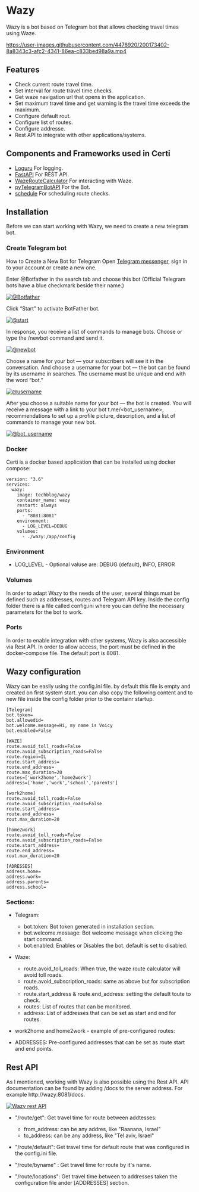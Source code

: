 # Wazy
Wazy is a bot based on Telegram bot that allows checking travel times using Waze.

https://user-images.githubusercontent.com/4478920/200173402-8a8343c3-afc2-4341-86ea-c833bed98a9a.mp4

## Features
- Check current route travel time.
- Set interval for route travel time checks.
- Get waze navigation url that opens in the application.
- Set maximum travel time and get warning is the travel time exceeds the maximum.
- Configure default rout.
- Configure list of routes.
- Configure addresse.
- Rest API to integrate with other applications/systems.


## Components and Frameworks used in Certi
* [Loguru](https://pypi.org/project/loguru/) For logging.
* [FastAPI](https://github.com/tiangolo/fastapi) For REST API.
* [WazeRouteCalculator](https://github.com/kovacsbalu/WazeRouteCalculator) For interacting with Waze.
* [pyTelegramBotAPI](https://pypi.org/project/pyTelegramBotAPI/) For the Bot.
* [schedule](https://pypi.org/project/schedule/) For scheduling route checks.


## Installation
Before we can start working with Wazy, we need to create a new telegram bot. 

### Create Telegram bot
How to Create a New Bot for Telegram
Open [Telegram messenger](https://web.telegram.org/), sign in to your account or create a new one.

 Enter @Botfather in the search tab and choose this bot (Official Telegram bots have a blue checkmark beside their name.)

[![@Botfather](https://github.com/t0mer/voicy/blob/main/screenshots/scr1-min.png?raw=true "@Botfather")](https://github.com/t0mer/voicy/blob/main/screenshots/scr1-min.png?raw=true "@Botfather")

Click “Start” to activate BotFather bot.

[![@start](https://github.com/t0mer/voicy/blob/main/screenshots/scr2-min.png?raw=true "@start")](https://github.com/t0mer/voicy/blob/main/screenshots/scr1-min.png?raw=true "@start")

In response, you receive a list of commands to manage bots.
Choose or type the /newbot command and send it.

[![@newbot](https://github.com/t0mer/voicy/blob/main/screenshots/scr3-min.png?raw=true "@newbot")](https://github.com/t0mer/voicy/blob/main/screenshots/scr3-min.png?raw=true "@newbot")


Choose a name for your bot — your subscribers will see it in the conversation. And choose a username for your bot — the bot can be found by its username in searches. The username must be unique and end with the word “bot.”

[![@username](https://github.com/t0mer/voicy/blob/main/screenshots/scr4-min.png?raw=true "@username")](https://github.com/t0mer/voicy/blob/main/screenshots/scr4-min.png?raw=true "@username")


After you choose a suitable name for your bot — the bot is created. You will receive a message with a link to your bot t.me/<bot_username>, recommendations to set up a profile picture, description, and a list of commands to manage your new bot.

[![@bot_username](https://github.com/t0mer/voicy/blob/main/screenshots/scr5-min.png?raw=true "@bot_username")](https://github.com/t0mer/voicy/blob/main/screenshots/scr5-min.png?raw=true "@bot_username")



### Docker

Certi is a docker based application that can be installed using docker compose:
```
version: "3.6"
services:
  wazy:
    image: techblog/wazy
    container_name: wazy
    restart: always
    ports:
      - "8081:8081"
    environment:
      - LOG_LEVEL=DEBUG
    volumes:
      - ./wazy:/app/config
```

### Environment
* LOG_LEVEL - Optional valuse are: DEBUG (default), INFO, ERROR

### Volumes
In order to adapt Wazy to the needs of the user, several things must be defined such as addresses, routes and Telegram API key. Inside the config folder there is a file called config.ini where you can define the necessary parameters for the bot to work.

### Ports
In order to enable integration with other systems, Wazy is also accessible via Rest API. In order to allow access, the port must be defined in the docker-compose file. The default port is 8081.


## Wazy configuration
Wazy can be easily using the config.ini file. by default this file is empty and created on first system start. you can also copy the following content and to new file inside the config folder prior to the containr startup.

```
[Telegram]
bot.token=
bot.allowedid=
bot.welcome.message=Hi, my name is Voicy
bot.enabled=False

[WAZE]
route.avoid_toll_roads=False
route.avoid_subscription_roads=False
route.region=IL
route.start_address=
route.end_address=
route.max_duration=20
routes=['work2home','home2work']
address=['home','work','school','parents']

[work2home]
route.avoid_toll_roads=False
route.avoid_subscription_roads=False
route.start_address=
route.end_address=
rout.max_duration=20

[home2work]
route.avoid_toll_roads=False
route.avoid_subscription_roads=False
route.start_address=
route.end_address=
rout.max_duration=20

[ADRESSES]
address.home=
address.work=
address.parents=
address.school=
```

### Sections:
* Telegram:
    * bot.token: Bot token generated in installation section.
    * bot.welcome.message: Bot welcome message when clicking the start command.
    * bot.enabled: Enables or Disables the bot. default is set to disabled.

* Waze:
    * route.avoid_toll_roads: When true, the waze route calculator will avoid toll roads.
    * route.avoid_subscription_roads: same as above but for subscription roads.
    * route.start_address & route.end_address: setting the default toute to check.
    * routes: List of routes that can be monitored.
    * address: List of addresses that can be set as start and end for routes.

* work2home and home2work - example of pre-configured routes:
* ADDRESSES: Pre-configured addresses that can be set as route start and end points.

## Rest API
As I mentioned, working with Wazy is also possible using the Rest API. API documentation can be found by adding /docs to the server address. For example http://wazy:8081/docs.

[![Wazy rest API](https://github.com/t0mer/Wazy/blob/main/screenshots/wazy.png?raw=true "Wazy rest API")](https://github.com/t0mer/Wazy/blob/main/screenshots/wazy.png?raw=true "Wazy rest API")


* "/route/get": Get travel time for route between addtesses:
    * from_address: can be any addres, like "Raanana, Israel"
    * to_address: can be any address, like "Tel aviv, Israel"

* "/route/default": Get travel time for default route that was configured in the config.ini file.
* "/route/byname" : Get travel time for route by it's name.
* "/route/locations": Get travel time between to addresses taken the configuration file ander [ADDRESSES] section. 
